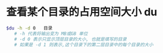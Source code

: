# 查看某个目录的占用空间大小 du

```bash
$du -h -d 0   目录
   # -h 代表将输出变为 MB或GB 单位
   # -d 0 表示只显示顶层目录的大小, 也就是填写的目录
   # 如果是 -d 1 则表示,这个目录下的第二层目录中的每个目录的大小
```



